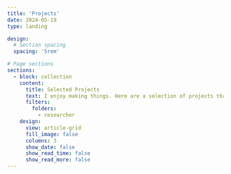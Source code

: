 ```yaml
---
title: 'Projects'
date: 2024-05-19
type: landing

design:
  # Section spacing
  spacing: '5rem'

# Page sections
sections:
  - block: collection
    content:
      title: Selected Projects
      text: I enjoy making things. Here are a selection of projects that I have worked on over the years.
      filters:
        folders:
          - researcher
    design:
      view: article-grid
      fill_image: false
      columns: 3
      show_date: false
      show_read_time: false
      show_read_more: false
---
```

